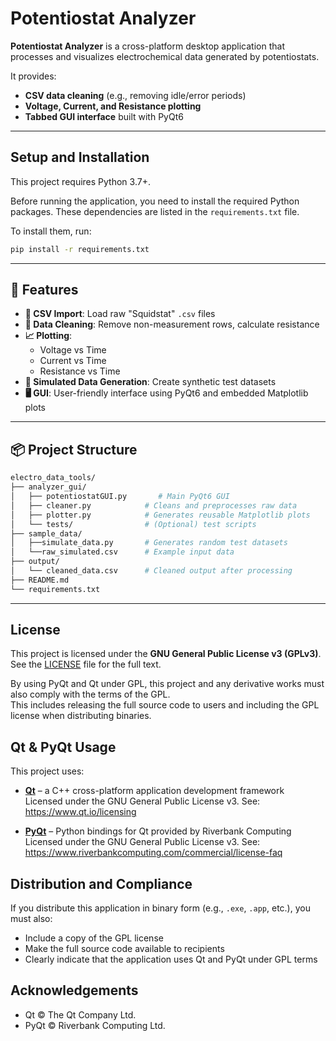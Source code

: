 # Potentiostat Analyzer

**Potentiostat Analyzer** is a cross-platform desktop application that processes and visualizes electrochemical data generated by potentiostats.

It provides:
- **CSV data cleaning** (e.g., removing idle/error periods)
- **Voltage, Current, and Resistance plotting**
- **Tabbed GUI interface** built with PyQt6

---

## Setup and Installation

This project requires Python 3.7+.

Before running the application, you need to install the required Python packages. These dependencies are listed in the `requirements.txt` file.

To install them, run:

```bash
pip install -r requirements.txt
```
---

## 🔧 Features

- **📁 CSV Import**: Load raw "Squidstat" `.csv` files
- **🧼 Data Cleaning**: Remove non-measurement rows, calculate resistance
- **📈 Plotting**: 
  - Voltage vs Time  
  - Current vs Time  
  - Resistance vs Time
- **🧪 Simulated Data Generation**: Create synthetic test datasets
- **🖥️ GUI**: User-friendly interface using PyQt6 and embedded Matplotlib plots

---

## 📦 Project Structure

```bash
electro_data_tools/
├── analyzer_gui/
│   ├── potentiostatGUI.py       # Main PyQt6 GUI
│   ├── cleaner.py            # Cleans and preprocesses raw data
│   ├── plotter.py            # Generates reusable Matplotlib plots
│   └── tests/                # (Optional) test scripts
├── sample_data/
│   ├──simulate_data.py       # Generates random test datasets
│   └──raw_simulated.csv      # Example input data
├── output/
│   └── cleaned_data.csv      # Cleaned output after processing
├── README.md
└── requirements.txt
```
---
## License

This project is licensed under the **GNU General Public License v3 (GPLv3)**.  
See the [LICENSE](LICENSE) file for the full text.

By using PyQt and Qt under GPL, this project and any derivative works must also comply with the terms of the GPL.  
This includes releasing the full source code to users and including the GPL license when distributing binaries.

## Qt & PyQt Usage

This project uses:

- [**Qt**](https://www.qt.io/) – a C++ cross-platform application development framework  
  Licensed under the GNU General Public License v3. See: https://www.qt.io/licensing

- [**PyQt**](https://www.riverbankcomputing.com/software/pyqt/intro) – Python bindings for Qt provided by Riverbank Computing  
  Licensed under the GNU General Public License v3. See: https://www.riverbankcomputing.com/commercial/license-faq

## Distribution and Compliance

If you distribute this application in binary form (e.g., `.exe`, `.app`, etc.), you must also:

- Include a copy of the GPL license
- Make the full source code available to recipients
- Clearly indicate that the application uses Qt and PyQt under GPL terms

## Acknowledgements

- Qt © The Qt Company Ltd.
- PyQt © Riverbank Computing Ltd.
